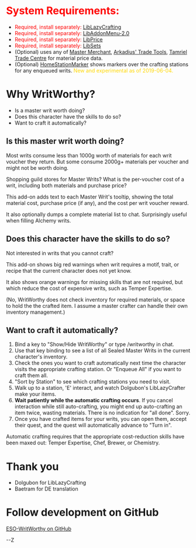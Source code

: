 # <font color="red">System Requirements:</font>

- <font color="red">Required, install separately:</font> [LibLazyCrafting](https://www.esoui.com/donloads/info1594-LibLazyCrafting.html)
- <font color="red">Required, install separately:</font> [LibAddonMenu-2.0](https://www.esoui.com/donloads/info7-LibAddonMenu.html)
- <font color="red">Required, install separately:</font> [LibPrice](https://www.esoui.com/donloads/info2204-LibPrice.html)
- <font color="red">Required, install separately:</font> [LibSets](https://www.esoui.com/downloads/info2241-LibSets.html)
- (Optional) uses any of [Master Merchant](https://www.esoui.com/downloads/info928-MasterMerchant.html), [Arkadius' Trade Tools](https://www.esoui.com/downloads/info1752-ArkadiusTradeTools.html), [Tamriel Trade Centre](https://www.esoui.com/downloads/info1245-TamrielTradeCentre.html) for material price data.
- (Optional) [HomeStationMarker](https://www.esoui.com/downloads/info2396-HomeStationMarker.html) shows markers over the crafting stations for any enqueued writs.  <font color="Gold">New and experimental as of 2019-06-04.</font>

# Why WritWorthy?

- Is a master writ worth doing?
- Does this character have the skills to do so?
- Want to craft it automatically?

## Is this master writ worth doing?

Most writs consume less than 1000g worth of materials for each writ voucher they return.  But some consume 2000g+ materials per voucher and might not be worth doing.

Shopping guild stores for Master Writs? What is the per-voucher cost of a writ, including both materials and purchase price?

This add-on adds text to each Master Writ's tooltip, showing the total material cost, purchase price (if any), and the cost per writ voucher reward.

It also optionally dumps a complete material list to chat. Surprisingly useful when filling Alchemy writs.

## Does this character have the skills to do so?

Not interested in writs that you cannot craft?

This add-on shows big red warnings when writ requires a motif, trait, or recipe that the current character does not yet know.

It also shows orange warnings for missing skills that are not required, but which reduce the cost of expensive writs, such as Temper Expertise.

(No, WritWorthy does not check inventory for required materials, or space to hold the the crafted item. I assume a master crafter can handle their own inventory management.)

## Want to craft it automatically?

1. Bind a key to "Show/Hide WritWorthy" or type /writworthy in chat.
2. Use that key binding to see a list of all Sealed Master Writs in the current character's inventory.
3. Check the ones you want to craft automatically next time the character visits the appropriate crafting station. Or "Enqueue All" if you want to craft them all.
4. "Sort by Station" to see which crafting stations you need to visit.
5. Walk up to a station, 'E' interact, and watch Dolgubon's LibLazyCrafter make your items.
6. **Wait patiently while the automatic crafting occurs**. If you cancel interaction while still auto-crafting, you might end up auto-crafting an item twice, wasting materials. There is no indication for "all done". Sorry.
7. Once you have crafted items for your writs, you can open them, accept their quest, and the quest will automatically advance to "Turn in".

Automatic crafting requires that the appropriate cost-reduction skills have been maxed out: Temper Expertise, Chef, Brewer, or Chemistry.

# Thank you

- Dolgubon for LibLazyCrafting
- Baetram for DE translation

# Follow development on GitHub

[ESO-WritWorthy on GitHub](https://github.com/ziggr/ESO-WritWorthy)

--Z
